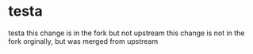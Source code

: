 # testa
testa
this change is in the fork but not upstream
this change is not in the fork orginally, but was merged from upstream
